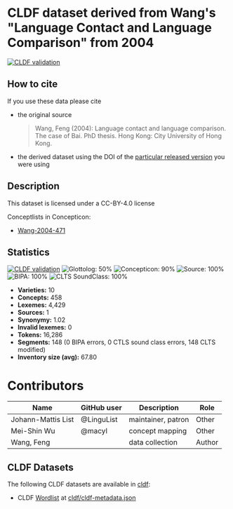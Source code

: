# CLDF dataset derived from Wang's "Language Contact and Language Comparison" from 2004

[![CLDF validation](https://github.com/lexibank/wangbai/workflows/CLDF-validation/badge.svg)](https://github.com/lexibank/wangbai/actions?query=workflow%3ACLDF-validation)

## How to cite

If you use these data please cite
- the original source
  > Wang, Feng (2004): Language contact and language comparison. The case of Bai. PhD thesis. Hong Kong: City University of Hong Kong.
- the derived dataset using the DOI of the [particular released version](../../releases/) you were using

## Description


This dataset is licensed under a CC-BY-4.0 license


Conceptlists in Concepticon:
- [Wang-2004-471](https://concepticon.clld.org/contributions/Wang-2004-471)
## Statistics


[![CLDF validation](https://github.com/lexibank/wangbai/workflows/CLDF-validation/badge.svg)](https://github.com/lexibank/wangbai/actions?query=workflow%3ACLDF-validation)
![Glottolog: 50%](https://img.shields.io/badge/Glottolog-50%25-red.svg "Glottolog: 50%")
![Concepticon: 90%](https://img.shields.io/badge/Concepticon-90%25-green.svg "Concepticon: 90%")
![Source: 100%](https://img.shields.io/badge/Source-100%25-brightgreen.svg "Source: 100%")
![BIPA: 100%](https://img.shields.io/badge/BIPA-100%25-brightgreen.svg "BIPA: 100%")
![CLTS SoundClass: 100%](https://img.shields.io/badge/CLTS%20SoundClass-100%25-brightgreen.svg "CLTS SoundClass: 100%")

- **Varieties:** 10
- **Concepts:** 458
- **Lexemes:** 4,429
- **Sources:** 1
- **Synonymy:** 1.02
- **Invalid lexemes:** 0
- **Tokens:** 16,286
- **Segments:** 148 (0 BIPA errors, 0 CTLS sound class errors, 148 CLTS modified)
- **Inventory size (avg):** 67.80

# Contributors

Name | GitHub user | Description | Role
--- | --- | --- | ---
Johann-Mattis List | @LinguList | maintainer, patron | Other 
Mei-Shin Wu | @macyl | concept mapping | Other
Wang, Feng | | data collection | Author




## CLDF Datasets

The following CLDF datasets are available in [cldf](cldf):

- CLDF [Wordlist](https://github.com/cldf/cldf/tree/master/modules/Wordlist) at [cldf/cldf-metadata.json](cldf/cldf-metadata.json)